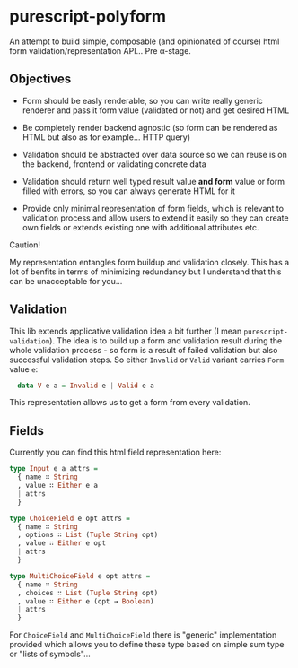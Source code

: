 # purescript-polyform

An attempt to build simple, composable (and opinionated of course) html form validation/representation API...  Pre α-stage.

## Objectives

  * Form should be easly renderable, so you can write really generic renderer and pass it form value (validated or not) and get desired HTML

  * Be completely render backend agnostic (so form can be rendered as HTML but also as for example... HTTP query)

  * Validation should be abstracted over data source so we can reuse is on the backend, frontend or validating concrete data

  * Validation should return well typed result value __and form__ value or form filled with errors, so you can always generate HTML for it

  * Provide only minimal representation of form fields, which is relevant to validation process and allow users to extend it easily so they can create own fields or extends existing one with additional attributes etc.


Caution!

My representation entangles form buildup and validation closely. This has a lot of benfits in terms of minimizing redundancy but I understand that this can be unacceptable for you...


## Validation

This lib extends applicative validation idea a bit further (I mean `purescript-validation`). The idea is to build up a form and validation result during the whole validation process - so form is a result of failed validation but also successful validation steps. So either `Invalid` or `Valid` variant carries `Form` value `e`:

  ```purescript
    data V e a = Invalid e | Valid e a
  ```

This representation allows us to get a form from every validation.


## Fields

Currently you can find this html field representation here:

  ```purescript
  type Input e a attrs =
    { name ∷ String
    , value ∷ Either e a
    | attrs
    }

  type ChoiceField e opt attrs =
    { name ∷ String
    , options ∷ List (Tuple String opt)
    , value ∷ Either e opt
    | attrs
    }

  type MultiChoiceField e opt attrs =
    { name ∷ String
    , choices ∷ List (Tuple String opt)
    , value ∷ Either e (opt → Boolean)
    | attrs
    }
  ```

For `ChoiceField` and `MultiChoiceField` there is "generic" implementation provided which allows you to define these type based on simple sum type or "lists of symbols"...
